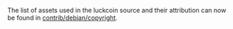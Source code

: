 The list of assets used in the luckcoin source and their attribution can now be found in [contrib/debian/copyright](../contrib/debian/copyright).
